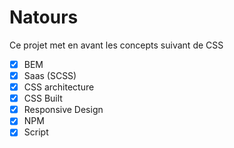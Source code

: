 # Natours

Ce projet met en avant les concepts suivant de CSS

- [x] BEM
- [x] Saas  (SCSS)
- [x] CSS architecture
- [x] CSS Built
- [x] Responsive Design
- [x] NPM
- [x] Script